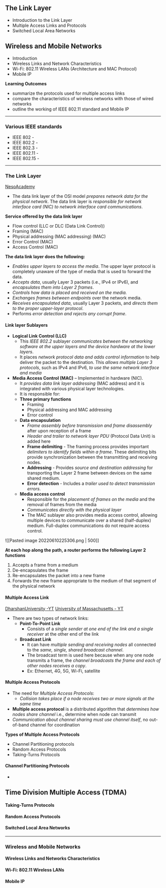 ## The Link Layer
- Introduction to the Link Layer
- Multiple Access Links and Protocols
- Switched Local Area Networks  

## Wireless and Mobile Networks
- Introduction
- Wireless Links and Network Characteristics
- Wi-Fi: 802.11 Wireless LANs (Architecture and MAC Protocol)
- Mobile IP  

__Learning Outcomes__
- summarize the protocols used for multiple access links
- compare the characteristics of wireless networks with those of wired networks
- outline the working of IEEE 802.11 standard and Mobile IP

---
### Various IEEE standards
- IEEE 802 - 
- IEEE 802.2 -
- IEEE 802.3 -
- IEEE 802.11 - 
- IEEE 802.15 -

---
### The Link Layer
[NesoAcademy](https://www.youtube.com/watch?v=N1apF49Ih28&ab_channel=NesoAcademy)
- The data link layer of the OSI model _prepares network data for the physical network_. The data link layer is _responsible for network interface card (NIC) to network interface card communications_. 

 __Service offered by the data link layer__
- Flow control (LLC or DLC (Data Link Control))
- Framing (MAC)
- Physical addressing (MAC addressing) (MAC)
- Error Control (MAC)
- Access Control (MAC)

__The data link layer does the following:__
-   _Enables upper layers to access the media_. The upper layer protocol is completely unaware of the type of media that is used to forward the data.
-   _Accepts data_, usually Layer 3 packets (i.e., IPv4 or IPv6), and _encapsulates them into Layer 2 frames_.
-   _Controls how data is placed and received on the media._
-   _Exchanges frames between endpoints_ over the network media.
-   _Receives encapsulated data_, usually Layer 3 packets, and _directs them to the proper upper-layer protocol_.
-   Performs _error detection and rejects any corrupt frame_.

#### Link layer Sublayers
-   **Logical Link Control (LLC)** 
	- This _IEEE 802.2_ sublayer _communicates between the networking software at the upper layers and the device hardware at the lower layers_. 
	- It places _network protocol data and adds control information_ to help deliver the packet to the destination. This _allows multiple Layer 3 protocols_, such as IPv4 and IPv6, _to use the same network interface and media_
-   **Media Access Control (MAC)** – Implemented in hardware (NIC). 
	- It _provides data link layer addressing_ (MAC address) and it is integrated with various physical layer technologies.
	- It is responsible for:
	-  __Three primary functions__
		- Framing
		- Physical addressing and MAC addressing
		- Error control
	- __Data encapsulation__
		- _Frame assembly before transmission and frame disassembly_ after upon reception of a frame
		- _Header and trailer to network layer PDU_ (Protocol Data Unit) is added here
		-   **Frame delimiting** - The framing process provides important _delimiters to identify fields within a frame_. These delimiting bits provide synchronization between the transmitting and receiving nodes.
		-   **Addressing** - Provides _source and destination addressing_ for transporting the Layer 2 frame between devices on the same shared medium.
		-   **Error detection** - Includes a _trailer used to detect transmission errors_.
	-  __Media access control__
		- Responsible for the _placement of frames on the media_ and the removal of frames from the media
		- _Communicates directly with the physical layer_
		- The MAC sublayer also provides media access control, allowing multiple devices to communicate over a shared (half-duplex) medium. Full-duplex communications do not require access control.

![[Pasted image 20220610225306.png | 500]]

__At each hop along the path, a router performs the following Layer 2 functions__
1.  Accepts a frame from a medium
2.  De-encapsulates the frame
3.  Re-encapsulates the packet into a new frame
4.  Forwards the new frame appropriate to the medium of that segment of the physical network

#### Multiple Access Link
[DharshanUniversity -YT](https://www.youtube.com/watch?v=aKmBnl8NHz0&ab_channel=DarshanUniversity)
[University of Massachusetts - YT](https://www.youtube.com/watch?v=X2cLpzFRMT4&ab_channel=JimKurose)
- There are two types of network links:
	- __Point-To-Point Link__
		- Consists of a _single sender at one end of the link and a single receiver_ at the other end of the link
	- __Broadcast Link__
		- It can have _multiple sending and receiving nodes_ all connected to the _same, single, shared broadcast channel_.
		- The broadcast term is used here because when any one node transmits a frame, the _channel broadcasts the frame and each of other nodes receives a copy_.
		- Ex: Ethernet, 4G, 5G, Wi-Fi, satellite

#### Multiple Access Protocols
- The need for _Multiple Access Protocols_:
	- _Collision takes place if a node receives two or more signals at the same time_
- __Multiple access protocol__ is a distributed algorithm that _determines how nodes share channel_ i.e., determine when node can transmit
- _Communication about channel sharing must use channel itself_, no out-of-band channel for coordination

__Types of Multiple Access Protocols__
- Channel Partitioning protocols
- Random Access Protocols
- Taking-Turns Protocols

#### Channel Partitioning Protocols
- 

__Time Division Multiple Access (TDMA)__
- 

#### Taking-Turns Protocols

#### Random Access Protocols




#### Switched Local Area Networks
---
### Wireless and Mobile Networks
#### Wireless Links and Networks Characteristics
#### Wi-Fi: 802.11 Wireless LANs
#### Mobile IP